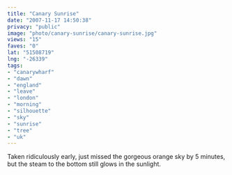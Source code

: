 ```yaml
---
title: "Canary Sunrise"
date: "2007-11-17 14:50:38"
privacy: "public"
image: "photo/canary-sunrise/canary-sunrise.jpg"
views: "15"
faves: "0"
lat: "51508719"
lng: "-26339"
tags:
- "canarywharf"
- "dawn"
- "england"
- "leave"
- "london"
- "morning"
- "silhouette"
- "sky"
- "sunrise"
- "tree"
- "uk"
---
```

Taken ridiculously early, just missed the gorgeous orange sky by 5 minutes, but the steam to the bottom still glows in the sunlight.
